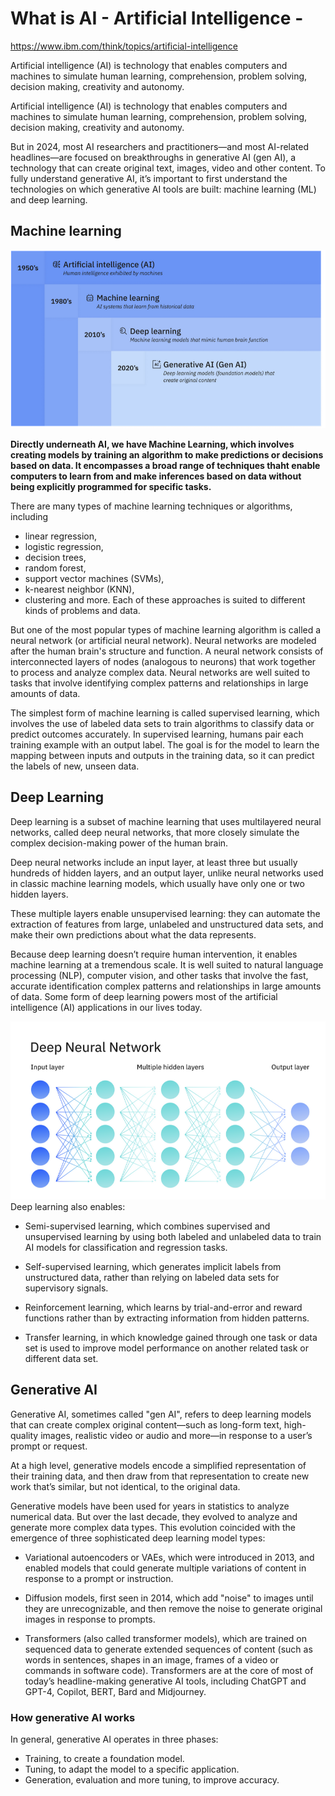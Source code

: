 # What is AI - Artificial Intelligence -
https://www.ibm.com/think/topics/artificial-intelligence

Artificial intelligence (AI) is technology that enables computers and machines to simulate human learning, comprehension, problem solving, decision making, creativity and autonomy.

Artificial intelligence (AI) is technology that enables computers and machines to simulate human learning, comprehension, problem solving, decision making, creativity and autonomy.


But in 2024, most AI researchers and practitioners—and most AI-related headlines—are focused on breakthroughs in generative AI (gen AI), a technology that can create original text, images, video and other content. To fully understand generative AI, it’s important to first understand the technologies on which generative AI tools are built: machine learning (ML) and deep learning.

## Machine learning 

<picture> 
<img alt = "subbranches" src = "pictures/ai_subbranches.png">
</picture>

 <b> Directly underneath AI, we have Machine Learning, which involves creating models by training an algorithm to make predictions or decisions based on data. It encompasses a broad range of techniques thaht enable computers to learn from and make inferences based on data without being explicitly programmed for specific tasks. </b>




There are many types of machine learning techniques or algorithms, including 
- linear regression, 
- logistic regression, 
- decision trees, 
- random forest, 
- support vector machines (SVMs), 
- k-nearest neighbor (KNN), 
- clustering 
and more. Each of these approaches is suited to different kinds of problems and data.


But one of the most popular types of machine learning algorithm is called a neural network (or artificial neural network). Neural networks are modeled after the human brain's structure and function. A neural network consists of interconnected layers of nodes (analogous to neurons) that work together to process and analyze complex data. Neural networks are well suited to tasks that involve identifying complex patterns and relationships in large amounts of data.


The simplest form of machine learning is called supervised learning, which involves the use of labeled data sets to train algorithms to classify data or predict outcomes accurately. In supervised learning, humans pair each training example with an output label. The goal is for the model to learn the mapping between inputs and outputs in the training data, so it can predict the labels of new, unseen data.

## Deep Learning

Deep learning is a subset of machine learning that uses multilayered neural networks, called deep neural networks, that more closely simulate the complex decision-making power of the human brain.


Deep neural networks include an input layer, at least three but usually hundreds of hidden layers, and an output layer, unlike neural networks used in classic machine learning models, which usually have only one or two hidden layers.

These multiple layers enable unsupervised learning: they can automate the extraction of features from large, unlabeled and unstructured data sets, and make their own predictions about what the data represents.

Because deep learning doesn’t require human intervention, it enables machine learning at a tremendous scale. It is well suited to natural language processing (NLP), computer vision, and other tasks that involve the fast, accurate identification complex patterns and relationships in large amounts of data. Some form of deep learning powers most of the artificial intelligence (AI) applications in our lives today.

<picture>
<img alt = "dnn" src = "pictures/deepneuralnetwork.png">
</picture>
Deep learning also enables:

- Semi-supervised learning, which combines supervised and unsupervised learning by using both labeled and unlabeled data to train AI models for classification and regression tasks.

-  Self-supervised learning, which generates implicit labels from unstructured data, rather than relying on labeled data sets for supervisory signals.

-   Reinforcement learning, which learns by trial-and-error and reward functions rather than by extracting information from hidden patterns.

-   Transfer learning, in which knowledge gained through one task or data set is used to improve model performance on another related task or different data set.


## Generative AI 

Generative AI, sometimes called "gen AI", refers to deep learning models that can create complex original content—such as long-form text, high-quality images, realistic video or audio and more—in response to a user’s prompt or request.

At a high level, generative models encode a simplified representation of their training data, and then draw from that representation to create new work that’s similar, but not identical, to the original data.

Generative models have been used for years in statistics to analyze numerical data. But over the last decade, they evolved to analyze and generate more complex data types. This evolution coincided with the emergence of three sophisticated deep learning model types:


- Variational autoencoders or VAEs, which were introduced in 2013, and enabled models that could generate multiple variations of content in response to a prompt or instruction.

- Diffusion models, first seen in 2014, which add "noise" to images until they are unrecognizable, and then remove the noise to generate original images in response to prompts.

- Transformers (also called transformer models), which are trained on sequenced data to generate extended sequences of content (such as words in sentences, shapes in an image, frames of a video or commands in software code). Transformers are at the core of most of today’s headline-making generative AI tools, including ChatGPT and GPT-4, Copilot, BERT, Bard and Midjourney.

### How generative AI works 



In general, generative AI operates in three phases:

-    Training, to create a foundation model.
-   Tuning, to adapt the model to a specific application.
-    Generation, evaluation and more tuning, to improve accuracy.

